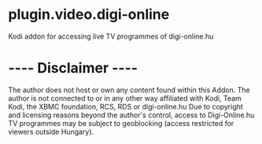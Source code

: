 plugin.video.digi-online
========================

Kodi addon for accessing live TV programmes of digi-online.hu


 ---- Disclaimer ----
========================
The author does not host or own any content found within this Addon.
The author is not connected to or in any other way affiliated with Kodi, Team Kodi, the XBMC foundation, RCS, RDS or digi-online.hu
Due to copyright and licensing reasons beyond the author's control, access to Digi-Online.hu TV programmes may be subject to geoblocking (access restricted for viewers outside Hungary).
